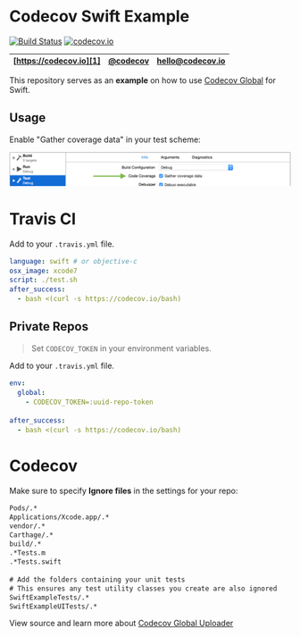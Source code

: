 Codecov Swift Example
=====================

[![Build Status](https://travis-ci.org/codecov/example-swift.svg)](https://travis-ci.org/codecov/example-swift) [![codecov.io](http://codecov.io/github/codecov/example-swift/coverage.svg?branch=master)](http://codecov.io/github/codecov/example-swift?branch=master)

| [https://codecov.io][1] | [@codecov][2] | [hello@codecov.io][3] |
| ----------------------- | ------------- | --------------------- |

This repository serves as an **example** on how to use [Codecov Global][4] for Swift.

## Usage
Enable "Gather coverage data" in your test scheme:

![gather coverage data](docs/gather_coverage_data.png)

# Travis CI

Add to your `.travis.yml` file.
```yml
language: swift # or objective-c
osx_image: xcode7
script: ./test.sh
after_success:
  - bash <(curl -s https://codecov.io/bash)
```

## Private Repos
> Set `CODECOV_TOKEN` in your environment variables.

Add to your `.travis.yml` file.
```yml
env:
  global:
    - CODECOV_TOKEN=:uuid-repo-token

after_success:
  - bash <(curl -s https://codecov.io/bash)
```

# Codecov
Make sure to specify **Ignore files** in the settings for your repo:
```
Pods/.*
Applications/Xcode.app/.*
vendor/.*
Carthage/.*
build/.*
.*Tests.m
.*Tests.swift

# Add the folders containing your unit tests
# This ensures any test utility classes you create are also ignored
SwiftExampleTests/.*
SwiftExampleUITests/.*
```

View source and learn more about [Codecov Global Uploader][4]

[1]: https://codecov.io/
[2]: https://twitter.com/codecov
[3]: mailto:hello@codecov.io
[4]: https://github.com/codecov/codecov-python